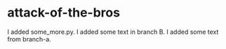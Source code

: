 # attack-of-the-bros
I added some_more.py.
I added some text in branch B.
I added some text from branch-a.
